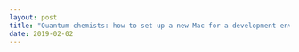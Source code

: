 ```yaml
---
layout: post
title: "Quantum chemists: how to set up a new Mac for a development environment"
date: 2019-02-02
---
```


